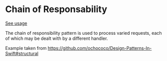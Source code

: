 # Chain of Responsability
[See usage](https://github.com/asalom/Cocoa-Design-Patterns-in-Swift/tree/master/DesignPatterns/DesignPatternsTests/Decoupling/Chain%20of%20Responsability)

The chain of responsibility pattern is used to process varied requests, each of which may be dealt with by a different handler.

Example taken from https://github.com/ochococo/Design-Patterns-In-Swift#structural
